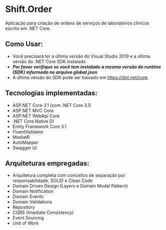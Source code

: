 # Shift.Order

Aplicação para criação de ordens de serviços de laboratórios clínicos escrito em .NET Core.

## Como Usar:
- Você precisará ter a última versão do Visual Studio 2019 e a última versão do .NET Core SDK instalado
- ***Por favor verifique se você tem instalado a mesma versão do runtime (SDK) informado no arquivo global.json***
- A última versão do SDK pode ser baixado em https://dot.net/core.

## Tecnologias implementadas:

- ASP.NET Core 3.1 (com .NET Core 3.1)
- ASP.NET MVC Core 
- ASP.NET WebApi Core 
- .NET Core Native DI
- Entity Framework Core 3.1
- FluentValidator
- MediatR
- AutoMapper
- Swagger UI

## Arquiteturas empregadas:

- Arquitetura completa com conceitos de separação por responsabilidade, SOLID e Clean Code
- Domain Driven Design (Layers e Domain Model Pattern)
- Domain Notification
- Domain Events
- Domain Validations
- Repository
- CQRS (Imediate Consistency)
- Event Sourcing
- Unit of Work